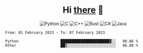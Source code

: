 <h1 align="center">Hi <a href="https://glyb.github.io" target="_blank">there</a> 👋</h1>

<div align="center">
  
  ![Python](https://img.shields.io/badge/python-3670A0?style=for-the-badge&logo=python&logoColor=ffdd54)
  	![C](https://img.shields.io/badge/c-%2300599C.svg?style=for-the-badge&logo=c&logoColor=white)
  ![C++](https://img.shields.io/badge/c++-%2300599C.svg?style=for-the-badge&logo=c%2B%2B&logoColor=white)
  ![Rust](https://img.shields.io/badge/rust-%23000000.svg?style=for-the-badge&logo=rust&logoColor=white)
    ![C#](https://img.shields.io/badge/c%23-%23239120.svg?style=for-the-badge&logo=c-sharp&logoColor=white)
  	![Java](https://img.shields.io/badge/java-%23ED8B00.svg?style=for-the-badge&logo=java&logoColor=white)
 </div>

 <!--START_SECTION:waka-->

```text
From: 01 February 2023 - To: 07 February 2023

Python                   ██████████████████████▓░░   90.86 %
Other                    ██▒░░░░░░░░░░░░░░░░░░░░░░   08.88 %
```

<!--END_SECTION:waka-->


 
